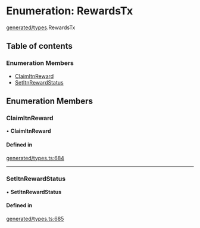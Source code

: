 # Enumeration: RewardsTx

[generated/types](../wiki/generated.types).RewardsTx

## Table of contents

### Enumeration Members

- [ClaimItnReward](../wiki/generated.types.RewardsTx#claimitnreward)
- [SetItnRewardStatus](../wiki/generated.types.RewardsTx#setitnrewardstatus)

## Enumeration Members

### ClaimItnReward

• **ClaimItnReward**

#### Defined in

[generated/types.ts:684](https://github.com/PolymathNetwork/polymesh-sdk/blob/49113a20/src/generated/types.ts#L684)

___

### SetItnRewardStatus

• **SetItnRewardStatus**

#### Defined in

[generated/types.ts:685](https://github.com/PolymathNetwork/polymesh-sdk/blob/49113a20/src/generated/types.ts#L685)
